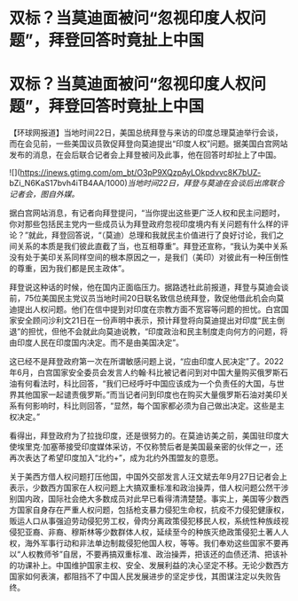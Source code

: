 # 双标？当莫迪面被问“忽视印度人权问题”，拜登回答时竟扯上中国

# 双标？当莫迪面被问“忽视印度人权问题”，拜登回答时竟扯上中国

【环球网报道】当地时间22日，美国总统拜登与来访的印度总理莫迪举行会谈，而在会见前，一些美国议员敦促拜登向莫迪提出“印度人权”问题。据美国白宫网站发布的消息，在会后联合记者会上拜登被问及此事，他在回答时却扯上了中国。

![](https://inews.gtimg.com/om_bt/O3pP9XQzpAyLOkpdvvc8K7bUZ-
bZi_N6KaS17bvh4iTB4AA/1000)_当地时间22日，拜登与莫迪在会谈后出席联合记者会，图自外媒。_

据白宫网站消息，有记者向拜登提问，“当你提出这些更广泛人权和民主问题时，你对那些包括民主党内一些成员认为拜登政府忽视印度境内有关问题有什么样的评论？”就此，拜登回答说，“（莫迪）总理和我就民主价值进行了良好讨论，我们之间关系的本质是我们彼此直截了当，也互相尊重”。拜登还宣称，“我认为美中关系没有处于美印关系同样空间的根本原因之一，是我们（美印）对彼此有一种压倒性的尊重，因为我们都是民主政体”。

拜登说这种话的时候，他在国内正面临压力。据路透社此前报道，拜登与莫迪会谈前，75位美国民主党议员当地时间20日联名致信总统拜登，敦促他借此机会向莫迪提出人权问题。他们在信中提到对印度在宗教方面不宽容等问题的担忧。白宫国家安全顾问沙利文21日在一份声明中表示，预计拜登将向莫迪提出对印度“民主倒退”的担忧，但他不会就此向莫迪说教，“印度政治和民主制度走向何方的问题，将由印度人民在印度国内决定。而不是由美国决定”。

这已经不是拜登政府第一次在所谓敏感问题上说，“应由印度人民决定”了。2022年6月，白宫国家安全委员会发言人约翰·科比被记者问到对中国大量购买俄罗斯石油有何看法时，科比回答，“我们已经呼吁中国应该成为一个负责任的大国，与世界其他国家一起谴责俄罗斯。”而当记者问到印度也在购买大量俄罗斯石油对美印关系有何影响时，科比则回答，“显然，每个国家都必须为自己做出决定。这些是主权决定。”

看得出，拜登政府为了拉拢印度，还是很努力的。在莫迪访美之前，美国驻印度大使埃里克·加塞蒂接受印度媒体采访，不仅称赞后者是美国最亲密的伙伴之一，还再次表达了希望印度加入“北约+”，成为北约外围盟友的意愿。

关于美西方借人权问题打压他国，中国外交部发言人汪文斌去年9月27日记者会上表示，少数西方国家在人权问题上大搞双重标准和政治操弄，借人权问题公然干涉别国内政，国际社会绝大多数成员对此早已看得清清楚楚。事实上，美国等少数西方国家自身存在严重人权问题，包括枪支暴力侵犯生命权，抗疫不力侵犯健康权，贩运人口从事强迫劳动侵犯劳工权，骨肉分离政策侵犯移民人权，系统性种族歧视侵犯亚裔、非裔、穆斯林等少数群体人权，延续至今的种族灭绝政策侵犯土著人人权，海外军事行动和非法单边制裁侵犯他国人权，等等。我们奉劝这些国家不要再以“人权教师爷”自居，不要再搞双重标准、政治操弄，把该还的血债还清、把该补的功课补上。中国维护国家主权、安全、发展利益的决心坚定不移。无论少数西方国家如何表演，都阻挡不了中国人民发展进步的坚定步伐，其图谋注定以失败告终。

